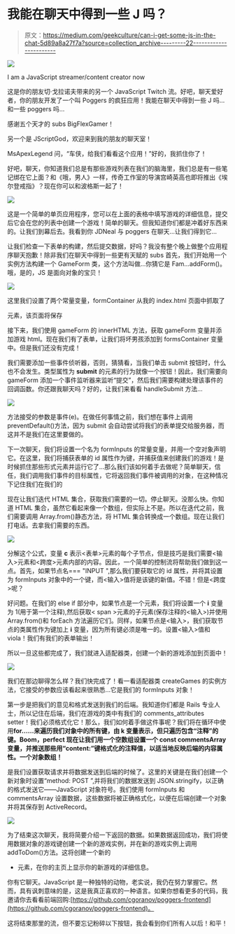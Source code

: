 # 我能在聊天中得到一些 J 吗？

> 原文：<https://medium.com/geekculture/can-i-get-some-js-in-the-chat-5d89a8a27f7a?source=collection_archive---------22----------------------->

![](img/e69215b53ff4205c995b81661ed4df70.png)

I am a JavaScript streamer/content creator now

这是你的朋友切·戈拉诺夫带来的另一个 JavaScript Twitch 流。好吧，聊天爱好者，你的朋友开发了一个叫 Poggers 的疯狂应用！我能在聊天中得到一些 J 吗…和一些 poggers 吗…

感谢五个天才的 subs BigFlexGamer！

另一个是 JScriptGod，欢迎来到我的朋友的聊天室！

MsApexLegend 问，“车侠，给我们看看这个应用！”好的，我抓住你了！

好吧，聊天，你知道我们总是有那些游戏列表在我们的脑海里，我们总是有一些笔记绑在它上面？和《哦，男人》一样，传奇工作室的导演宫崎英高也即将推出《埃尔登戒指》？现在你可以和波格斯一起了！

![](img/6d73a210b8d58f38ffb1be979af136a4.png)

这是一个简单的单页应用程序，您可以在上面的表格中填写游戏的详细信息，提交后它会在您的列表中创建一个游戏！简单的聊天。但我知道你们都是冲着好东西来的。让我们到幕后去。我看到你 JDNeal 与 poggers 在聊天…让我们得到它…

让我们检查一下表单的构建，然后提交数据，好吗？我没有整个晚上做整个应用程序聊天抱歉！除非我们在聊天中得到一些更有天赋的 subs 首先，我们开始用一个实例方法构建一个 GameForm 类，这个方法叫做…你猜它是 Fam…addForm()。哦，是的，JS 是面向对象的宝贝！

![](img/b1585056f13e2f93eb21be896a6e0384.png)

这里我们设置了两个常量变量，formContainer 从我的 index.html 页面中抓取了

元素，该页面将保存

接下来，我们使用 gameForm 的 innerHTML 方法，获取 gameForm 变量并添加游戏 html。现在我们有了表单，让我们将坏男孩添加到 formsContainer 变量中。但是我们还没有完成！

我们需要添加一些事件侦听器，否则，猜猜看，当我们单击 submit 按钮时，什么也不会发生。类型属性为 **submit** 的元素的行为就像一个按钮！因此，我们需要向 gameForm 添加一个事件监听器来监听“提交”，然后我们需要构建处理该事件的回调函数。你还跟我聊天吗？好的，让我们来看看 handleSubmit 方法…

![](img/be08b4ace2ac13e44371d55e0ca2f8c8.png)

方法接受的参数是事件(e)。在做任何事情之前，我们想在事件上调用 preventDefault()方法，因为 submit 会自动尝试将我们的表单提交给服务器，而这并不是我们在这里要做的。

下一次聊天，我们将设置一个名为 formInputs 的常量变量，并用一个空对象声明它。在这里，我们将捕获表单的 id 属性作为键，并捕获值来创建我们的游戏！是时候抓住那些形式元素并运行它了…那么我们该如何着手去做呢？简单聊天，信任，我们调用我们事件的目标属性，它将返回我们事件被调用的对象，在这种情况下记住我们在我们的

现在让我们迭代 HTML 集合，获取我们需要的一切。停止聊天。没那么快。你知道 HTML 集合，虽然它看起来像一个数组，但实际上不是。所以在迭代之前，我们需要调用 Array.from()静态方法，将 HTML 集合转换成一个数组。现在让我们打电话。去拿我们需要的东西。

![](img/437ed60d743e38c1405836a0a84d242f.png)

分解这个公式，变量 **c** 表示<表单>元素的每个子节点，但是技巧是我们需要<输入>元素和<跨度>元素内部的内容。因此，一个简单的控制流将帮助我们做到这一点。首先，如果节点名=== "INPUT ",那么我们要获取它的 id 属性，并将其设置为 formInputs 对象中的一个键，而<输入>值将是该键的新值。不错！但是<跨度>呢？

好问题。在我们的 else if 部分中，如果节点是一个元素，我们将设置一个 **i** 变量为 1(用于第一个注释),然后获取< span >元素的子元素(保存注释的<输入>)并使用 Array.from()和 forEach 方法遍历它们。同样，如果节点是<输入>，我们获取节点的类属性作为键加上 **i** 变量，因为所有键必须是唯一的。设置<输入>值和 viola！我们有我们的表单输出！

所以一旦这些都完成了，我们就进入适配器类，创建一个新的游戏添加到页面中！

![](img/50281fa364bbab3421b18998c5080556.png)

我们在那边聊得怎么样？我们快完成了！看一看适配器类 createGames 的实例方法，它接受的参数应该看起来很熟悉…它是我们的 formInputs 对象！

第一步是把我们的意见和格式发送到我们的后端。我知道你们都是 Rails 专业人士，所以记住在后端，我们在游戏的类中有我们的 comments_attributes setter！我们必须格式化它！那么，我们如何着手做这件事呢？我们将在循环中使用**for……来遍历我们对象中的所有键，由 **k** 变量表示，但只遍历包含“注释”的键。Boom，perfect 现在让我们用一个空数组设置一个 const commentsArray 变量，并推送那些用“content:”键格式化的注释值，以适当地反映后端的内容属性。一个对象数组！**

是我们设置获取请求并将数据发送到后端的时候了。这里的关键是在我们创建一个新对象时设置“method: POST ”,并将我们的数据发送到 JSON.stringify，以正确的格式发送它——JavaScript 对象符号。我们使用 formInputs 和 commentsArray 设置数据，这些数据将被正确格式化，以便在后端创建一个对象并将其保存到 ActiveRecord。

![](img/4478942c0f589cf129c48f884a5b494c.png)

为了结束这次聊天，我将简要介绍一下返回的数据。如果数据返回成功，我们将使用数据对象的游戏键创建一个新的游戏实例，并在新的游戏实例上调用 addToDom()方法。这将创建一个新的

*   元素，在你的主页上显示你的新游戏的详细信息。

你有它聊天。JavaScript 是一种独特的动物，老实说，我仍在努力掌握它。然而，具有讽刺意味的是，这是我真正喜欢的一种语言。如果你想看更多的代码，我邀请你去看看前端回购:[https://github.com/cgoranov/poggers-frontend](https://github.com/cgoranov/poggers-frontend)。

这将结束那里的流，但不要忘记粉碎以下按钮，我会看到你们所有人以后！和平！
